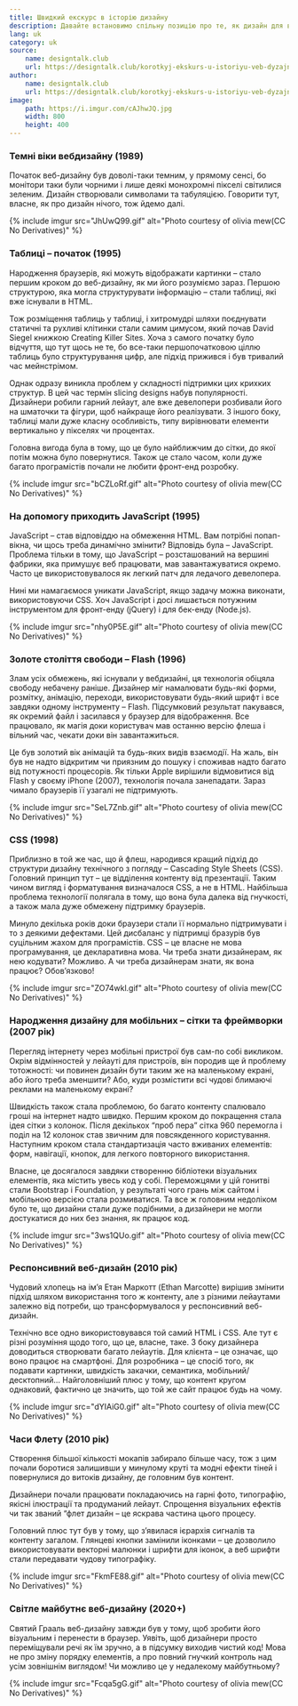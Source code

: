 ```yaml
---
title: Швидкий екскурс в історію дизайну
description: Давайте встановимо спільну позицію про те, як дизайн для вебу розвивався і як ми могли б подолати розрив між кодом і дизайном.
lang: uk
category: uk
source:
    name: designtalk.club
    url: https://designtalk.club/korotkyj-ekskurs-u-istoriyu-veb-dyzajnu-chastyna-1/
author:
    name: designtalk.club
    url: https://designtalk.club/korotkyj-ekskurs-u-istoriyu-veb-dyzajnu-chastyna-1/
image:
    path: https://i.imgur.com/cAJhwJQ.jpg
    width: 800
    height: 400
---
```


### Темні віки вебдизайну (1989)

Початок веб-дизайну був доволі-таки темним, у прямому сенсі, бо монітори таки були чорними і лише деякі монохромні пікселі 
світилися зеленим. Дизайн створювали символами та табуляцією. Говорити тут, власне, як про дизайн нічого, тож йдемо далі.

{% include imgur src="JhUwQ99.gif" alt="Photo courtesy of olivia mew(CC No Derivatives)" %}

### Таблиці – початок (1995)

Народження браузерів, які можуть відображати картинки – стало першим кроком до веб-дизайну, як ми його розуміємо зараз. 
Першою структурою, яка могла структурувати інформацію – стали таблиці, які вже існували в HTML.

Тож розміщення таблиць у таблиці, і хитромудрі шляхи поєднувати статичні та рухливі клітинки стали самим цимусом, який 
почав David Siegel книжкою Creating Killer Sites. Хоча з самого початку було відчуття, що тут щось не те, бо все-таки 
першопочатковою ціллю таблиць було структурування цифр, але підхід прижився і був тривалий час мейнстрімом.

Однак одразу виникла проблем у складності підтримки цих крихких структур. В цей час термін slicing designs набув популярності. 
Дизайнери робили гарний лейаут, але вже девелопери розбивали його на шматочки та фігури, щоб найкраще його реалізувати. 
З іншого боку, таблиці мали дуже класну особливість, типу вирівнювати елементи вертикально у пікселях чи процентах.

Головна вигода була в тому, що це було найближчим до сітки, до якої потім можна було повернутися. Також це стало часом, 
коли дуже багато програмістів почали не любити фронт-енд розробку.

{% include imgur src="bCZLoRf.gif" alt="Photo courtesy of olivia mew(CC No Derivatives)" %}

### На допомогу приходить JavaScript (1995)

JavaScript – став відповіддю на обмеження HTML. Вам потрібні попап-вікна, чи щось  треба динамічно змінити? Відповідь 
була – JavaScript. Проблема тільки в тому, що JavaScript – розсташований на вершині фабрики, яка примушує веб працювати, 
мав завантажуватися окремо. Часто це використовувалося як легкий патч для ледачого девелопера.

Нині ми намагаємося уникати JavaScript, якщо задачу можна виконати, використовуючи CSS. Хоч JavaScript і досі лишається 
потужним інструментом для фронт-енду (jQuery) і для бек-енду (Node.js).

{% include imgur src="nhy0P5E.gif" alt="Photo courtesy of olivia mew(CC No Derivatives)" %}

### Золоте століття свободи – Flash (1996)

Злам усіх обмежень, які існували у вебдизайні, ця технологія обіцяла свободу небачену раніше. Дизайнер міг намалювати 
будь-які форми, розмітку, анімацію, переходи, використовувати будь-який шрифт і все завдяки одному інструменту – Flash.
Підсумковий результат пакувався, як окремий файл і засилався у браузер для відображення. Все працювало, як магія доки 
користувач мав останню версію флеша і вільний час, чекати доки він завантажиться.

Це був золотий вік анімацій та будь-яких видів взаємодії. На жаль, він був не надто відкритим чи приязним до пошуку і 
споживав надто багато від потужності процесорів. Як тільки Apple вирішили відмовитися від Flash у своєму iPhone (2007), 
технологія почала занепадати. Зараз чимало браузерів її узагалі не підтримують.

{% include imgur src="SeL7Znb.gif" alt="Photo courtesy of olivia mew(CC No Derivatives)" %}

### CSS (1998)

Приблизно в той же час, що й флеш, народився кращий підхід до структури дизайну технічного з погляду – Cascading Style Sheets (CSS). 
Головний принцип тут – це відділення контенту від презентації. Таким чином вигляд і форматування визначалося CSS, а не в HTML. 
Найбільша проблема технології полягала в тому, що вона була далека від гнучкості, а також мала дуже обмежену підтримку браузерів.

Минуло декілька років доки браузери стали її нормально підтримувати і то з деякими дефектами. Цей дисбаланс у підтримці 
бразурів був суцільним жахом для програмістів. CSS – це власне не мова програмування, це декларативна мова. Чи треба знати 
дизайнерам, як нею кодувати? Можливо. А чи треба дизайнерам знати, як вона працює? Обов’язково!

{% include imgur src="ZO74wkl.gif" alt="Photo courtesy of olivia mew(CC No Derivatives)" %}

### Народження дизайну для мобільних – сітки та фреймворки (2007 рік)

Перегляд інтернету через мобільні пристрої був сам-по собі викликом. Окрім відмінностей у лейауті для пристроїв, він 
породив ще й проблему тотожності: чи повинен дизайн бути таким же на маленькому екрані, або його треба зменшити? 
Або, куди розмістити всі чудові блимаючі реклами на маленькому екрані?

Швидкість також стала проблемою, бо багато контенту спалювало гроші на інтернет надто швидко. Першим кроком до покращення 
стала ідея сітки з колонок. Після декількох “проб пера” сітка 960 перемогла і поділ на 12 колонок став звичним для 
повсякденного користування. Наступним кроком стала стандартизація часто вживаних елементів: форм, навігації, кнопок, 
для легкого повторного використання.

Власне, це досягалося завдяки створенню бібліотеки візуальних елементів, яка містить увесь код у собі. Переможцями у цій 
гонитві стали Bootstrap і Foundation, у результаті чого грань між сайтом і мобільною версією стала розмиватися. 
Та все ж головним недоліком було те, що дизайни стали дуже подібними, а дизайнери не могли достукатися до них без знання, 
як працює код.

{% include imgur src="3ws1QUo.gif" alt="Photo courtesy of olivia mew(CC No Derivatives)" %}

### Респонсивний веб-дизайн (2010 рік)

Чудовий хлопець на ім’я Етан Маркотт (Ethan Marcotte) вирішив змінити підхід шляхом використання того ж контенту, але з 
різними лейаутами залежно від потреби, що трансформувалося у респонсивний веб-дизайн.

Технічно все одно використовувався той самий HTML і СSS. Але тут є різні розуміння щодо того, що це, власне, таке. З боку 
дизайнера доводиться створювати багато лейаутів. Для клієнта – це означає, що воно працює на смартфоні. Для розробника – 
це спосіб того, як подавати картинки, швидкість закачки, семантика, мобільний/десктопний… Найголовніший плюс у тому, що 
контент кругом однаковий, фактично це значить, що той же сайт працює будь на чому.

{% include imgur src="dYIAiG0.gif" alt="Photo courtesy of olivia mew(CC No Derivatives)" %}

### Часи Флету (2010 рік)

Створення більшої кількості мокапів забирало більше часу, тож з цим почали боротися залишивши у минулому круті та модні 
ефекти тіней і повернулися до витоків дизайну, де головним був контент.

Дизайнери почали працювати покладаючись на гарні фото, типографію, якісні ілюстрації та продуманий лейаут. 
Спрощення візуальних ефектів чи так званий “флет дизайн – це яскрава частина цього процесу.

Головний плюс тут був у тому, що з’явилася ієрархія сигналів та контенту загалом. Глянцеві кнопки замінили іконками – 
це дозволило використовувати векторні малюнки і шрифти для іконок, а веб шрифти стали передавати чудову типографіку.

{% include imgur src="FkmFE88.gif" alt="Photo courtesy of olivia mew(CC No Derivatives)" %}

### Світле майбутнє веб-дизайну (2020+)

Святий Грааль веб-дизайну завжди був у тому, щоб зробити його візуальним і перенести в браузер. Уявіть, щоб дизайнери 
просто переміщували речі як їм зручно, а в підсумку виходив чистий код! Мова не про зміну порядку елементів, а про повний 
гнучкий контроль над усім зовнішнім виглядом! Чи можливо це у недалекому майбутньому?

{% include imgur src="Fcqa5gG.gif" alt="Photo courtesy of olivia mew(CC No Derivatives)" %}





